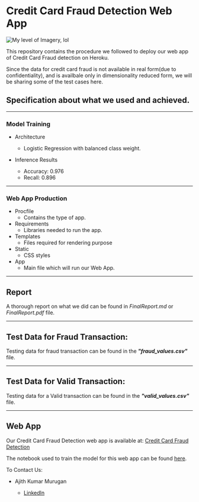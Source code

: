 # Credit Card Fraud Detection Web App
![My level of Imagery, lol](https://blogger.googleusercontent.com/img/b/R29vZ2xl/AVvXsEh4_Cc_Gl_vweFHF7kQDb8A5pH6FobHmRj4UfyBGc7ZKQC6ztO3nEK9twCj4wfyqBRgwRKNfBneAenMNAxZ1ri0pobkZDlUdzrQv67Zv4kIrQ3y5RHPqkQcuR3ePCaq9mHg6YaKs0mcR2BGJEYulkFzT6xfGrhym9-9HwexX1Ov6sfsVH186wZyT1ZY/s16000/2%20Hours%20online%20workshop%20(1).png)


This repository contains the procedure we followed to deploy our web app of Credit Card Fraud detection on Heroku.

Since the data for credit card fraud is not available in real form(due to confidentiality), and is availbale only in dimensionality reduced form, we will be sharing some of the test cases here.

## Specification about what we used and achieved.

***************

### Model Training

- Architecture
    - Logistic Regression with balanced class weight.

- Inference Results
    - Accuracy: 0.976
    - Recall: 0.896

***************

### Web App Production

- Procfile
    - Contains the type of app.
- Requirements
    - Libraries needed to run the app.
- Templates
    - Files required for rendering purpose
- Static
    - CSS styles
- App
    - Main file which will run our Web App.

***************

## Report

A thorough report on what we did can be found in *_FinalReport.md_* or *_FinalReport.pdf_* file.

****

## Test Data for Fraud Transaction:

Testing data for fraud transaction can be found in the ***"fraud_values.csv"*** file. 

***************

## Test Data for Valid Transaction:

Testing data for a Valid transaction can be found in the ***"valid_values.csv"*** file.

***************

## Web App

Our Credit Card Fraud Detection web app is available at: [Credit Card Fraud Detection](#)

The notebook used to train the model for this web app can be found [here](https://www.kaggle.com/hungrywolf/different-methods).

To Contact Us:
- Ajith Kumar Murugan
     
    - [LinkedIn](https://www.linkedin.com/in/ajitharunai/)
   
